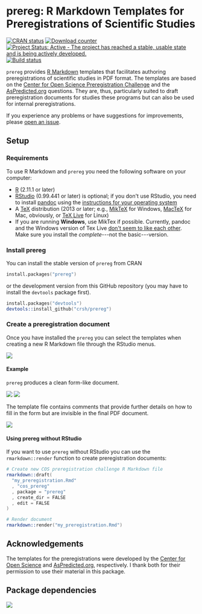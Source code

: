 prereg: R Markdown Templates for Preregistrations of Scientific Studies
================

[![CRAN status](http://www.r-pkg.org/badges/version/prereg)](https://cran.r-project.org/package=prereg) [![Download counter](http://cranlogs.r-pkg.org/badges/prereg)](https://cran.r-project.org/package=prereg) [![Project Status: Active - The project has reached a stable, usable state and is being actively developed.](http://www.repostatus.org/badges/latest/active.svg)](http://www.repostatus.org/#active) [![Build status](https://travis-ci.org/crsh/prereg.svg?branch=master)](https://travis-ci.org/crsh/prereg)

`prereg` provides [R Markdown](http://rmarkdown.rstudio.com/) templates that facilitates authoring preregistrations of scientific studies in PDF format. The templates are based on the [Center for Open Science Preregistration Challenge](https://cos.io/prereg/) and the [AsPredicted.org](http://aspredicted.org) questions. They are, thus, particularly suited to draft preregistration documents for studies these programs but can also be used for internal preregistrations.

If you experience any problems or have suggestions for improvements, please [open an issue](https://github.com/crsh/prereg/issues).

Setup
-----

### Requirements

To use R Markdown and `prereg` you need the following software on your computer:

-   [R](http://www.r-project.org/) (2.11.1 or later)
-   [RStudio](http://www.rstudio.com/) (0.99.441 or later) is optional; if you don't use RStudio, you need to install [pandoc](http://johnmacfarlane.net/pandoc/) using the [instructions for your operating system](https://github.com/rstudio/rmarkdown/blob/master/PANDOC.md)
-   A [TeX](http://de.wikipedia.org/wiki/TeX) distribution (2013 or later; e.g., [MikTeX](http://miktex.org/) for Windows, [MacTeX](https://tug.org/mactex/) for Mac, obviously, or [TeX Live](http://www.tug.org/texlive/) for Linux)
-   If you are running **Windows**, use MikTex if possible. Currently, pandoc and the Windows version of Tex Live [don't seem to like each other](https://github.com/rstudio/rmarkdown/issues/6). Make sure you install the *complete*---not the basic---version.

### Install prereg

You can install the stable version of `prereg` from CRAN

``` s
install.packages("prereg")
```

or the development version from this GitHub repository (you may have to install the `devtools` package first).

``` s
install.packages("devtools")
devtools::install_github("crsh/prereg")
```

### Create a preregistration document

Once you have installed the `prereg` you can select the templates when creating a new R Markdown file through the RStudio menus.

![](https://www.dropbox.com/s/y39lywyloypuncb/template_selection.png?dl=1)

#### Example

`prereg` produces a clean form-like document.

![](https://www.dropbox.com/s/fq6giram61bxe2m/prereg_page1.png?dl=1) ![](https://www.dropbox.com/s/cm64wpnl8la72q0/prereg_page2.png?dl=1)

The template file contains comments that provide further details on how to fill in the form but are invisible in the final PDF document.

![](https://www.dropbox.com/s/ylaf6zhxri46w42/prereg_rmd.png?dl=1)

#### Using prereg without RStudio

If you want to use `prereg` without RStudio you can use the `rmarkdown::render` function to create preregistration documents:

``` s
# Create new COS preregistration challenge R Markdown file
rmarkdown::draft(
  "my_preregistration.Rmd"
  , "cos_prereg"
  , package = "prereg"
  , create_dir = FALSE
  , edit = FALSE
)

# Render document
rmarkdown::render("my_preregistration.Rmd")
```

Acknowledgements
----------------

The templates for the preregistrations were developed by the [Center for Open Science](https://cos.io/prereg/) and [AsPredicted.org](http://aspredicted.org), respectively. I thank both for their permission to use their material in this package.

Package dependencies
--------------------

![](README_files/figure-markdown_github/unnamed-chunk-1-1.png)
